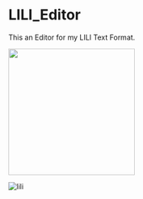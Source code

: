 # LILI_Editor
This an Editor for my LILI Text Format.

<img src="https://user-images.githubusercontent.com/65157905/122523342-32339a80-d017-11eb-9c06-8fd8b5aed2bc.png" width="250" height="250"> 

![lili](https://user-images.githubusercontent.com/65157905/122533035-690eae00-d021-11eb-9a83-e68001781a6c.PNG)

